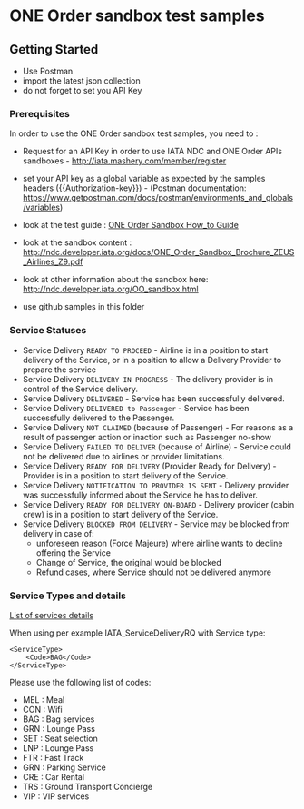 # ONE Order sandbox test samples


## Getting Started
- Use Postman
- import the latest json collection
- do not forget to set you API Key 

### Prerequisites

In order to use the ONE Order sandbox test samples, you need to :

- Request for an API Key in order to use IATA NDC and ONE Order APIs sandboxes - http://iata.mashery.com/member/register
- set your API key as a global variable as expected by the samples headers ({{Authorization-key}}) - (Postman documentation: https://www.getpostman.com/docs/postman/environments_and_globals/variables)

- look at the test guide : [ONE Order Sandbox How_to Guide](./ONE%20Order%20Sandbox%20How_to%20Guide.pdf)
- look at the sandbox content : http://ndc.developer.iata.org/docs/ONE_Order_Sandbox_Brochure_ZEUS_Airlines_Z9.pdf
- look at other information about the sandbox here: http://ndc.developer.iata.org/OO_sandbox.html


- use github samples in this folder

### Service Statuses
- Service Delivery ```READY TO PROCEED``` - Airline is in a position to start delivery of the Service, or in a position to allow a Delivery Provider to prepare the service
- Service Delivery ```DELIVERY IN PROGRESS``` - The delivery provider is in control of the Service delivery.
- Service Delivery ```DELIVERED```	- Service has been successfully delivered.
- Service Delivery ```DELIVERED to Passenger``` - Service has been successfully delivered to the Passenger.
- Service Delivery ```NOT CLAIMED``` (because of Passenger) - For reasons as a result of passenger action or inaction such as Passenger no-show 
- Service Delivery ```FAILED TO DELIVER``` (because of Airline)	- Service could not be delivered due to airlines or provider limitations.
- Service Delivery ```READY FOR DELIVERY``` (Provider Ready for Delivery) - Provider is in a position to start delivery of the Service.
- Service Delivery ```NOTIFICATION TO PROVIDER IS SENT``` - Delivery provider was successfully informed about the Service he has to deliver.
- Service Delivery ```READY FOR DELIVERY ON-BOARD``` - Delivery provider (cabin crew) is in a position to start delivery of the Service.
- Service Delivery ```BLOCKED FROM DELIVERY``` - Service may be blocked from delivery in case of:
	- unforeseen reason (Force Majeure) where airline wants to decline offering the Service
	- Change of Service, the original would be blocked 
	- Refund cases, where Service should not be delivered anymore


### Service Types and details
[List of services details](./ZeusServicesAug2017.xlsx)

When using per example IATA_ServiceDeliveryRQ with Service type:
```
<ServiceType>
	<Code>BAG</Code>
</ServiceType>
```

Please use the following list of codes:
- MEL : Meal
- CON : Wifi
- BAG : Bag services
- GRN : Lounge Pass
- SET : Seat selection
- LNP : Lounge Pass
- FTR : Fast Track
- GRN : Parking Service
- CRE : Car Rental
- TRS : Ground Transport Concierge
- VIP : VIP services

